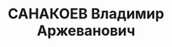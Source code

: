 ---
title: САНАКОЕВ Владимир Аржеванович
description: 'родился в 1884 в селе Дзау Тифлисской губернии - умер в 1937, с 1905
  член РСДРП

  Послужной список

  30.7.1919 - 1920\t председатель Юго-Осетинского окружного комитета РКП(б)

  25.2.1921 - \t председатель Революционного комитета Юго-Осетии

  1921 - 4.1924\t ответственный секретарь Областного комитета КП(б) Грузии Автономной
  области Юго-Осетии

  4.1924 - \t заведующий Организационно-информационно-статистическим подотделом Закавказского
  краевого комитета ВКП(б)

  \t заведующий Дорожным отделом ЦИК ЗСФСР

  \t директор Юго-Осетинского научно-исследовательского института

  \t арестован'
---